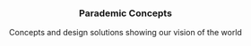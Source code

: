 <p align="center">
  <h3 align="center">
    Parademic Concepts
  </h3>
  <p align="center">
    Concepts and design solutions showing our vision of the world
  </p>
</p>
